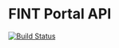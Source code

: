 # FINT Portal API

[![Build Status](https://jenkins.rogfk.no/buildStatus/icon?job=FINTprosjektet/fint-portal-api/master)](https://jenkins.rogfk.no/job/FINTprosjektet/job/fint-portal-api/job/master/)